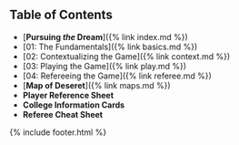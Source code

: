 ## Table of Contents
- [**Pursuing _the_ Dream**]({% link index.md %})
- [01: The Fundamentals]({% link basics.md %})
- [02: Contextualizing the Game]({% link context.md %})
- [03: Playing the Game]({% link play.md %})
- [04: Refereeing the Game]({% link referee.md %})
- [**Map of Deseret**]({% link maps.md %})
- **Player Reference Sheet**
- **College Information Cards**
- **Referee Cheat Sheet**

{% include footer.html %}
